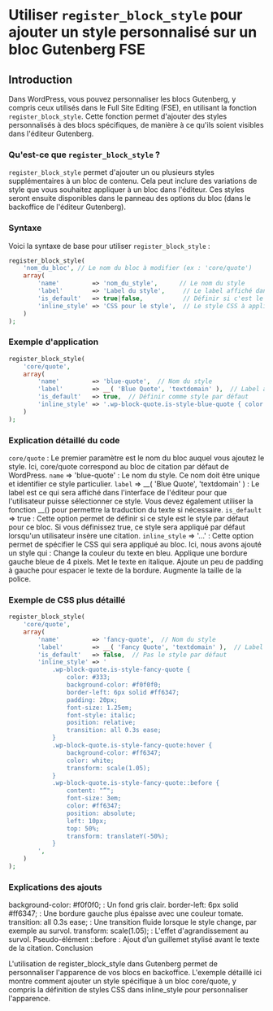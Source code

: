 
# Utiliser `register_block_style` pour ajouter un style personnalisé sur un bloc Gutenberg FSE

## Introduction

Dans WordPress, vous pouvez personnaliser les blocs Gutenberg, y compris ceux utilisés dans le Full Site Editing (FSE), en utilisant la fonction `register_block_style`. Cette fonction permet d'ajouter des styles personnalisés à des blocs spécifiques, de manière à ce qu'ils soient visibles dans l'éditeur Gutenberg.

### Qu'est-ce que `register_block_style` ?

`register_block_style` permet d'ajouter un ou plusieurs styles supplémentaires à un bloc de contenu. Cela peut inclure des variations de style que vous souhaitez appliquer à un bloc dans l'éditeur. Ces styles seront ensuite disponibles dans le panneau des options du bloc (dans le backoffice de l'éditeur Gutenberg).

### Syntaxe

Voici la syntaxe de base pour utiliser `register_block_style` :

```php
register_block_style(
    'nom_du_bloc', // Le nom du bloc à modifier (ex : 'core/quote')
    array(
        'name'         => 'nom_du_style',      // Le nom du style
        'label'        => 'Label du style',     // Le label affiché dans l'éditeur
        'is_default'   => true|false,           // Définir si c'est le style par défaut
        'inline_style' => 'CSS pour le style',  // Le style CSS à appliquer
    )
);
```

### Exemple d'application

```php
register_block_style(
    'core/quote',
    array(
        'name'         => 'blue-quote',  // Nom du style
        'label'        => __( 'Blue Quote', 'textdomain' ),  // Label à afficher
        'is_default'   => true,  // Définir comme style par défaut
        'inline_style' => '.wp-block-quote.is-style-blue-quote { color: blue; font-style: italic; border-left: 4px solid blue; padding-left: 10px; font-size: 1.2em; }',  // Le style CSS
    )
);
```

### Explication détaillé du code

`core/quote` : Le premier paramètre est le nom du bloc auquel vous ajoutez le style. Ici, core/quote correspond au bloc de citation par défaut de WordPress.
`name` => 'blue-quote' : Le nom du style. Ce nom doit être unique et identifier ce style particulier.
`label` => __( 'Blue Quote', 'textdomain' ) : Le label est ce qui sera affiché dans l'interface de l'éditeur pour que l'utilisateur puisse sélectionner ce style. Vous devez également utiliser la fonction __() pour permettre la traduction du texte si nécessaire.
`is_default` => true : Cette option permet de définir si ce style est le style par défaut pour ce bloc. Si vous définissez true, ce style sera appliqué par défaut lorsqu'un utilisateur insère une citation.
`inline_style` => '...' : Cette option permet de spécifier le CSS qui sera appliqué au bloc. Ici, nous avons ajouté un style qui :
Change la couleur du texte en bleu.
Applique une bordure gauche bleue de 4 pixels.
Met le texte en italique.
Ajoute un peu de padding à gauche pour espacer le texte de la bordure. Augmente la taille de la police.

### Exemple de CSS plus détaillé

```php
register_block_style(
    'core/quote',
    array(
        'name'         => 'fancy-quote',  // Nom du style
        'label'        => __( 'Fancy Quote', 'textdomain' ),  // Label du style
        'is_default'   => false,  // Pas le style par défaut
        'inline_style' => '
            .wp-block-quote.is-style-fancy-quote {
                color: #333;
                background-color: #f0f0f0;
                border-left: 6px solid #ff6347;
                padding: 20px;
                font-size: 1.25em;
                font-style: italic;
                position: relative;
                transition: all 0.3s ease;
            }
            .wp-block-quote.is-style-fancy-quote:hover {
                background-color: #ff6347;
                color: white;
                transform: scale(1.05);
            }
            .wp-block-quote.is-style-fancy-quote::before {
                content: "“";
                font-size: 3em;
                color: #ff6347;
                position: absolute;
                left: 10px;
                top: 50%;
                transform: translateY(-50%);
            }
        ',
    )
);
```

### Explications des ajouts 

background-color: #f0f0f0; : Un fond gris clair.
border-left: 6px solid #ff6347; : Une bordure gauche plus épaisse avec une couleur tomate.
transition: all 0.3s ease; : Une transition fluide lorsque le style change, par exemple au survol.
transform: scale(1.05); : L'effet d'agrandissement au survol.
Pseudo-élément ::before : Ajout d’un guillemet stylisé avant le texte de la citation.
Conclusion

L'utilisation de register_block_style dans Gutenberg permet de personnaliser l'apparence de vos blocs en backoffice. L'exemple détaillé ici montre comment ajouter un style spécifique à un bloc core/quote, y compris la définition de styles CSS dans inline_style pour personnaliser l'apparence.